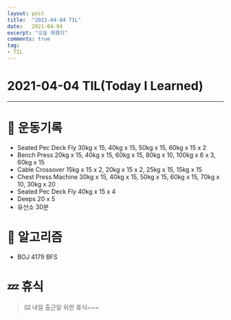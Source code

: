 ```yaml
---
layout: post 
title:  "2021-04-04 TIL"
date:   2021-04-04 
excerpt: "오늘 뭐했지"
comments: true 
tag:
- TIL
---
```


# 2021-04-04 TIL(Today I Learned)

---

# 💪  운동기록

- Seated Pec Deck Fly 30kg x 15, 40kg x 15, 50kg x 15, 60kg x 15 x 2
- Bench Press 20kg x 15, 40kg x 15, 60kg x 15, 80kg x 10, 100kg x 6 x 3, 60kg x 15
- Cable Crossover 15kg x 15 x 2, 20kg x 15 x 2, 25kg x 15, 15kg x 15
- Chest Press Machine 30kg x 15, 40kg x 15, 50kg x 15, 60kg x 15, 70kg x 10, 30kg x 20
- Seated Pec Deck Fly 40kg x 15 x 4
- Deeps 20 x 5
- 유산소 30분

# 💱  알고리즘
- BOJ 4179 BFS

# 💤 휴식

> ⌨️ 내일 출근일 위한 휴식~~~
